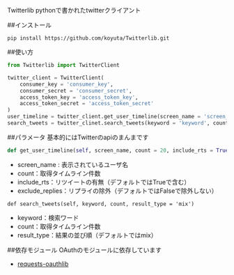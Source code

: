 Twitterlib
pythonで書かれたtwitterクライアント

##インストール

```
pip install https://github.com/koyuta/Twitterlib.git
```

##使い方

```python
from Twitterlib import TwitterClient

twitter_client = TwitterClient(
    consumer_key = 'consumer_key',
    consumer_secret = 'consumer_secret',
    access_token_key = 'access_token_key',
    access_token_secret = 'access_token_secret'
)
user_timeline = twitter_client.get_user_timeline(screen_name = 'screen_name', count = 100)
search_tweets = twitter_clinet.search_tweets(keyword = 'keyword', count = 100)
```

##パラメータ
基本的にはTwitterのapiのまんまです

```python
def get_user_timeline(self, screen_name, count = 20, include_rts = True, exclude_replies = False)
```

- screen_name : 表示されているユーザ名
- count：取得タイムライン件数
- include_rts：リツイートの有無（デフォルトではTrueで含む）
- exclude_replies：リプライの除外（デフォルトではFalseで除外しない）

```Pyhton
def search_tweets(self, keyword, count, result_type = 'mix')
```

- keyword：検索ワード
- count：取得タイムライン件数
- result_type：結果の並び順（デフォルトではmix）

##依存モジュール
OAuthのモジュールに依存しています
- [requests-oauthlib](https://github.com/requests/requests-oauthlib)
